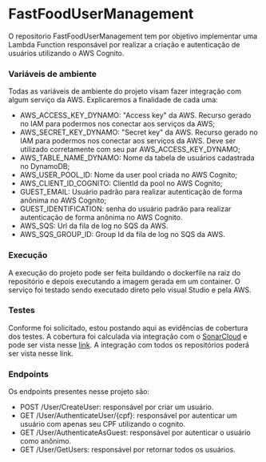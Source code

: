 # FastFoodUserManagement

O repositorio FastFoodUserManagement tem por objetivo implementar uma Lambda Function responsável por realizar a criação e autenticação de usuários utilizando o AWS Cognito.

### Variáveis de ambiente
Todas as variáveis de ambiente do projeto visam fazer integração com algum serviço da AWS. Explicaremos a finalidade de cada uma:

- AWS_ACCESS_KEY_DYNAMO: "Access key" da AWS. Recurso gerado no IAM para podermos nos conectar aos serviços da AWS;
- AWS_SECRET_KEY_DYNAMO: "Secret key" da AWS. Recurso gerado no IAM para podermos nos conectar aos serviços da AWS. Deve ser utilizado corretamente com seu par AWS_ACCESS_KEY_DYNAMO;
- AWS_TABLE_NAME_DYNAMO: Nome da tabela de usuários cadastrada no DynamoDB;
- AWS_USER_POOL_ID: Nome da user pool criada no AWS Cognito;
- AWS_CLIENT_ID_COGNITO: ClientId da pool no AWS Cognito;
- GUEST_EMAIL: Usuário padrão para realizar autenticação de forma anônima no AWS Cognito;
- GUEST_IDENTIFICATION: senha do usuário padrão para realizar autenticação de forma anônima no AWS Cognito.
- AWS_SQS: Url da fila de log no SQS da AWS.
- AWS_SQS_GROUP_ID: Group Id da fila de log no SQS da AWS.

### Execução

A execução do projeto pode ser feita buildando o dockerfile na raiz do repositório e depois executando a imagem gerada em um container. O serviço foi testado sendo executado direto pelo visual Studio e pela AWS.


### Testes

Conforme foi solicitado, estou postando aqui as evidências de cobertura dos testes. A cobertura foi calculada via integração com o [SonarCloud](https://sonarcloud.io/) e pode ser vista nesse [link](https://sonarcloud.io/organizations/techchallengefernandomelim/projects). A integração com todos os repositórios poderá ser vista nesse link.


### Endpoints

Os endpoints presentes nesse projeto são:

- POST /User/CreateUser: responsável por criar um usuário.
- GET /User/AuthenticateUser/{cpf}: responsável por autenticar um usuário com apenas seu CPF utilizando o cognito.
- GET /User/AuthenticateAsGuest: responsável por autenticar o usuário como anônimo.
- GET /User/GetUsers: responsável por retornar todos os usuários.